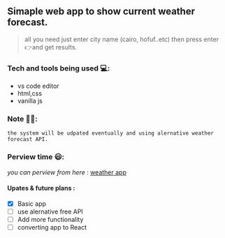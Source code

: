 ## Simaple web app to show current weather forecast.

> all you need just enter city name (cairo, hofuf..etc) then press enter
> :point_right:and get results.

### Tech and tools being used :computer::

-  vs code editor
-  html,css
-  vanilla js

### Note :technologist::

`the system will be udpated eventually and using alernative weather forecast API.`

### Perview time :smiley::

_you can perview from here_ : [weather app](https//github.io/7usien/weather)

#### Upates & future plans :

-  [x] Basic app
-  [ ] use alernative free API
-  [ ] Add more functionality
-  [ ] converting app to React
